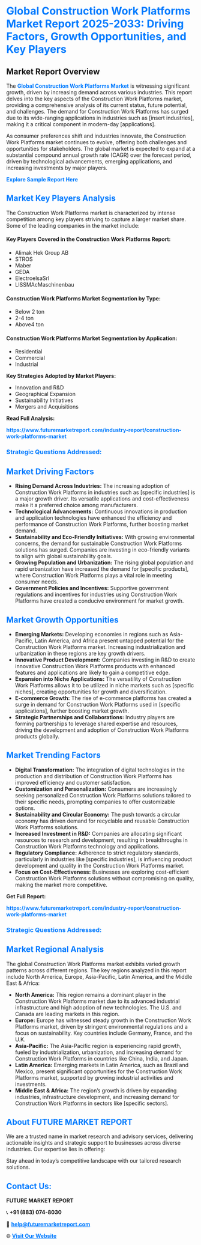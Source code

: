 <h1 style="color: #007BFF;">Global Construction Work Platforms Market Report 2025-2033: Driving Factors, Growth Opportunities, and Key Players</h1>

<section id="overview">
<h2>Market Report Overview</h2>
<p>The <a href="https://www.futuremarketreport.com/industry-report/construction-work-platforms-market" style="color: #007BFF; text-decoration: none;"><strong>Global Construction Work Platforms Market</strong></a> is witnessing significant growth, driven by increasing demand across various industries. This report delves into the key aspects of the Construction Work Platforms market, providing a comprehensive analysis of its current status, future potential, and challenges. The demand for Construction Work Platforms has surged due to its wide-ranging applications in industries such as [insert industries], making it a critical component in modern-day [applications].</p>
<p>As consumer preferences shift and industries innovate, the Construction Work Platforms market continues to evolve, offering both challenges and opportunities for stakeholders. The global market is expected to expand at a substantial compound annual growth rate (CAGR) over the forecast period, driven by technological advancements, emerging applications, and increasing investments by major players.</p>
</section>

<section id="overview">
<p><a href="https://www.futuremarketreport.com/request-sample/reportId=42620" style="color: #007BFF; text-decoration: none;"><strong>Explore Sample Report Here</strong></a></p>
</section>

<section id="key-players">
<h2 style="color: #007BFF;">Market Key Players Analysis</h2>
<p>The Construction Work Platforms market is characterized by intense competition among key players striving to capture a larger market share. Some of the leading companies in the market include:</p>
<h4>Key Players Covered in the Construction Work Platforms Report:</h4>
<ul><li>Alimak Hek Group AB</li><li>STROS</li><li>Maber</li><li>GEDA</li><li>ElectroelsaSrl</li><li>LISSMAcMaschinenbau</li></ul>
<h4>Construction Work Platforms Market Segmentation by Type:</h4>
<ul><li>Below 2 ton</li><li>2-4 ton</li><li>Above4 ton</li></ul>

<h4>Construction Work Platforms Market Segmentation by Application:</h4>
<ul><li>Residential</li><li>Commercial</li><li>Industrial</li></ul>
<p><strong>Key Strategies Adopted by Market Players:</strong></p>
<ul>
<li>Innovation and R&D</li>
<li>Geographical Expansion</li>
<li>Sustainability Initiatives</li>
<li>Mergers and Acquisitions</li>
</ul>
</section>

<section>
<p><strong>Read Full Analysis: </strong></p><a href="https://www.futuremarketreport.com/industry-report/construction-work-platforms-market" style="color: #007BFF; text-decoration: none;"><strong>https://www.futuremarketreport.com/industry-report/construction-work-platforms-market</strong></a>
<h3 style="color: #007BFF;">Strategic Questions Addressed:</h3>
</section>

<section id="driving-factors">
<h2 style="color: #007BFF;">Market Driving Factors</h2>
<ul>
<li><strong>Rising Demand Across Industries:</strong> The increasing adoption of Construction Work Platforms in industries such as [specific industries] is a major growth driver. Its versatile applications and cost-effectiveness make it a preferred choice among manufacturers.</li>
<li><strong>Technological Advancements:</strong> Continuous innovations in production and application technologies have enhanced the efficiency and performance of Construction Work Platforms, further boosting market demand.</li>
<li><strong>Sustainability and Eco-Friendly Initiatives:</strong> With growing environmental concerns, the demand for sustainable Construction Work Platforms solutions has surged. Companies are investing in eco-friendly variants to align with global sustainability goals.</li>
<li><strong>Growing Population and Urbanization:</strong> The rising global population and rapid urbanization have increased the demand for [specific products], where Construction Work Platforms plays a vital role in meeting consumer needs.</li>
<li><strong>Government Policies and Incentives:</strong> Supportive government regulations and incentives for industries using Construction Work Platforms have created a conducive environment for market growth.</li>
</ul>
</section>

<section id="growth-opportunities">
<h2 style="color: #007BFF;">Market Growth Opportunities</h2>
<ul>
<li><strong>Emerging Markets:</strong> Developing economies in regions such as Asia-Pacific, Latin America, and Africa present untapped potential for the Construction Work Platforms market. Increasing industrialization and urbanization in these regions are key growth drivers.</li>
<li><strong>Innovative Product Development:</strong> Companies investing in R&D to create innovative Construction Work Platforms products with enhanced features and applications are likely to gain a competitive edge.</li>
<li><strong>Expansion into Niche Applications:</strong> The versatility of Construction Work Platforms allows it to be utilized in niche markets such as [specific niches], creating opportunities for growth and diversification.</li>
<li><strong>E-commerce Growth:</strong> The rise of e-commerce platforms has created a surge in demand for Construction Work Platforms used in [specific applications], further boosting market growth.</li>
<li><strong>Strategic Partnerships and Collaborations:</strong> Industry players are forming partnerships to leverage shared expertise and resources, driving the development and adoption of Construction Work Platforms products globally.</li>
</ul>
</section>

<section id="trending-factors">
<h2 style="color: #007BFF;">Market Trending Factors</h2>
<ul>
<li><strong>Digital Transformation:</strong> The integration of digital technologies in the production and distribution of Construction Work Platforms has improved efficiency and customer satisfaction.</li>
<li><strong>Customization and Personalization:</strong> Consumers are increasingly seeking personalized Construction Work Platforms solutions tailored to their specific needs, prompting companies to offer customizable options.</li>
<li><strong>Sustainability and Circular Economy:</strong> The push towards a circular economy has driven demand for recyclable and reusable Construction Work Platforms solutions.</li>
<li><strong>Increased Investment in R&D:</strong> Companies are allocating significant resources to research and development, resulting in breakthroughs in Construction Work Platforms technology and applications.</li>
<li><strong>Regulatory Compliance:</strong> Adherence to strict regulatory standards, particularly in industries like [specific industries], is influencing product development and quality in the Construction Work Platforms market.</li>
<li><strong>Focus on Cost-Effectiveness:</strong> Businesses are exploring cost-efficient Construction Work Platforms solutions without compromising on quality, making the market more competitive.</li>
</ul>
</section>

<section>
<p><strong>Get Full Report: </strong></p><a href="https://www.futuremarketreport.com/industry-report/construction-work-platforms-market" style="color: #007BFF; text-decoration: none;"><strong>https://www.futuremarketreport.com/industry-report/construction-work-platforms-market</strong></a>
<h3 style="color: #007BFF;">Strategic Questions Addressed:</h3>
</section>


<section id="regional-analysis">
<h2 style="color: #007BFF;">Market Regional Analysis</h2>
<p>The global Construction Work Platforms market exhibits varied growth patterns across different regions. The key regions analyzed in this report include North America, Europe, Asia-Pacific, Latin America, and the Middle East & Africa:</p>
<ul>
<li><strong>North America:</strong> This region remains a dominant player in the Construction Work Platforms market due to its advanced industrial infrastructure and high adoption of new technologies. The U.S. and Canada are leading markets in this region.</li>
<li><strong>Europe:</strong> Europe has witnessed steady growth in the Construction Work Platforms market, driven by stringent environmental regulations and a focus on sustainability. Key countries include Germany, France, and the U.K.</li>
<li><strong>Asia-Pacific:</strong> The Asia-Pacific region is experiencing rapid growth, fueled by industrialization, urbanization, and increasing demand for Construction Work Platforms in countries like China, India, and Japan.</li>
<li><strong>Latin America:</strong> Emerging markets in Latin America, such as Brazil and Mexico, present significant opportunities for the Construction Work Platforms market, supported by growing industrial activities and investments.</li>
<li><strong>Middle East & Africa:</strong> The region’s growth is driven by expanding industries, infrastructure development, and increasing demand for Construction Work Platforms in sectors like [specific sectors].</li>
</ul>
</section>

<footer>
<h2 style="color: #007BFF;">About FUTURE MARKET REPORT</h2>
<p>We are a trusted name in market research and advisory services, delivering actionable insights and strategic support to businesses across diverse industries. Our expertise lies in offering:</p>

<p>Stay ahead in today’s competitive landscape with our tailored research solutions.</p>

<h2 style="color: #007BFF;">Contact Us:</h2>
<p><strong>FUTURE MARKET REPORT</strong></p>
<p>📞 <strong>+91 (883) 074-8030</strong></p>
<p>📧 <strong><a href="mailto:help@futuremarketreport.com" style="color: #007BFF;">help@futuremarketreport.com</a></strong></p>
<p>🌐 <strong><a href="https://www.futuremarketreport.com/" style="color: #007BFF;">Visit Our Website</a></strong></p>
</footer>
